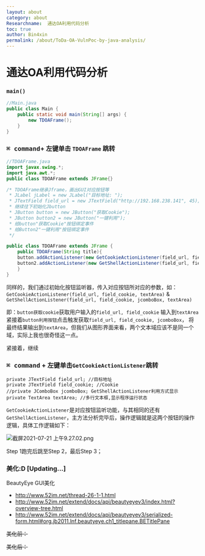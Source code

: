 ```yaml
---
layout: about
category: about
Researchname:  通达OA利用代码分析
toc: true
author: Bin4xin
permalink: /about/ToDa-OA-VulnPoc-by-java-analysis/
---
```


# 通达OA利用代码分析

### `main()`
```java
//Main.java
public class Main {
    public static void main(String[] args) {
        new TDOAFrame();
    }
}
```
### <kbd>⌘ command</kbd>+ 左键单击 `TDOAFrame` 跳转<a href=""> <i class="fa fa-hand-o-down"></i></a>
```java
//TDOAFrame.java
import javax.swing.*;
import java.awt.*;
public class TDOAFrame extends JFrame{}

/* TDOAFrame继承Jframe，画出GUI对应按钮等
 * JLabel jLabel = new JLabel("目标地址: ");
 * JTextField field_url = new JTextField("http://192.168.238.141", 45);
 * 继续往下初始化Jbutton
 * JButton button = new JButton("获取Cookie");
 * JButton button2 = new JButton("一键利用");
 * 给button"获取Cookie"按钮绑定事件
 * 给Button2"一键利用"按钮绑定事件
 */

public class TDOAFrame extends JFrame {
    public TDOAFrame(String title){
    button.addActionListener(new GetCookieActionListener(field_url, field_cookie, textArea)); 
    button2.addActionListener(new GetShellActionListener(field_url, field_cookie, jcomboBox, textArea));
    }
}
```
同样的，我们通过初始化按钮监听器，传入对应按钮所对应的参数，如：
`GetCookieActionListener(field_url, field_cookie, textArea)` & `GetShellActionListener(field_url, field_cookie, jcomboBox, textArea)`

即：`button获取cookie`获取用户输入的`field_url, field_cookie` 输入到`textArea`<a href=""><i class="fa fa-hand-o-right"></i></a> 紧接着`button利用按钮`点击触发获取`field_url, field_cookie, jcomboBox`，
将最终结果输出到`textArea`，但我们从图形界面来看，两个文本域应该不是同一个域，实际上我也很奇怪这一点。

紧接着，继续

### <kbd>⌘ command</kbd> + 左键单击`GetCookieActionListener`跳转<a href=""> <i class="fa fa-hand-o-down"></i></a>

```
private JTextField field_url; //目标地址
private JTextField field_cookie; //Cookie
//private JComboBox jcomboBox; GetShellActionListener利用方式显示
private TextArea textArea; //多行文本框,显示程序运行状态
```

`GetCookieActionListener`是对应按钮监听功能，与其相同的还有`GetShellActionListener`，主方法分析完毕后，操作逻辑就是这两个按钮的操作逻辑，具体工作逻辑如下：

![截屏2021-07-21 上午9.27.02.png](https://i.loli.net/2021/07/21/faGVkMqhYxR4Z6c.png)

Step 1跑完后跳至Step 2，最后Step 3；

### 美化:D [Updating...]

BeautyEye GUI美化

- http://www.52im.net/thread-26-1-1.html
- http://www.52im.net/extend/docs/api/beautyeyev3/index.html?overview-tree.html
- http://www.52im.net/extend/docs/api/beautyeyev3/serialized-form.html#org.jb2011.lnf.beautyeye.ch1_titlepane.BETitlePane

~~美化前：~~

~~美化后：~~
